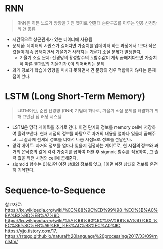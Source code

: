 # RNN
> RNN은 히든 노드가 방향을 가진 엣지로 연결돼 순환구조를 이루는 인공 신경망의 한 종류
- 시간적으로 상곤관계가 있는 데이터에 사용됨
- 문제점: 데이터의 시퀀스가 길어지면 가중치를 업데이터 하는 과정에서 1보다 작은 값들이 계속 곱해지면서 기울기가 사라지는 기울기 소실 문제가 발생한다.
  - 기울기 소실 문제: 신경망의 활성함수의 도함수값이 계속 곱해지다보면 가중치에 따른 결과값의 기울기가 0이 되어버리는 문제
- 과거 정보가 학습에 영향을 미치지 못하면서 긴 문장의 경우 적합하지 않다는 문제점이 있다.

# LSTM (Long Short-Term Memory)
> LSTM이란, 순환 신경망 (RNN) 기법의 하나로, 기울기 소실 문제를 해결하기 위해 고안된 딥 러닝 시스템
- LSTM은 망각 게이트를 추가로 건다. 이전 단계의 정보를 memory cell에 저장하여 흘려보낸다. 현재 시점의 정보를 바탕으로 과거의 내용을 얼마나 잊을지 곱해주고, 그 결과에 현재의 정보를 더해서 다음 시점으로 정보를 전달한다.
- 망각 게이트: 과거의 정보를 얼마나 잊을지 결정하는 게이트로, 현 시점의 정보와 과거의 은닉층의 값에 각각 가중치를 곱하여 더한 후 sigmoid 함수를 적용하여, 그 출력 값을 직전 시점의 cell에 곱해준다.
- sigmoid 함수는 0이라면 이전 상태의 정보를 잊고, 1이면 이전 상태의 정보를 온전히 기억한다.

# Sequence-to-Sequence


참고자료: https://ko.wikipedia.org/wiki/%EC%88%9C%ED%99%98_%EC%8B%A0%EA%B2%BD%EB%A7%9D, https://ko.wikipedia.org/wiki/%EA%B8%B0%EC%9A%B8%EA%B8%B0_%EC%86%8C%EB%A9%B8_%EB%AC%B8%EC%A0%9C, https://yjjo.tistory.com/17, https://ratsgo.github.io/natural%20language%20processing/2017/03/09/rnnlstm/
